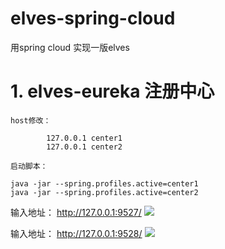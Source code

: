 # elves-spring-cloud
用spring cloud 实现一版elves


# 1. elves-eureka 注册中心

	host修改：

			127.0.0.1 center1
			127.0.0.1 center2

	启动脚本：

	java -jar --spring.profiles.active=center1
	java -jar --spring.profiles.active=center2


输入地址： http://127.0.0.1:9527/
![]([img/center1.png])


输入地址： http://127.0.0.1:9528/
![]([img/center2.png])